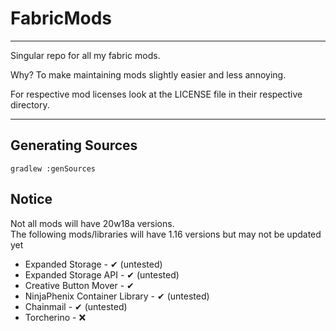 <h1>FabricMods</h1>
<hr>
<p>Singular repo for all my fabric mods.</p>
<p>Why? To make maintaining mods slightly easier and less annoying.</p>
<p>For respective mod licenses look at the LICENSE file in their respective directory.</p>
<hr>
<h2>Generating Sources</h2>
<code>gradlew :genSources</code>
<h2>Notice</h2>
Not all mods will have 20w18a versions.
<br>The following mods/libraries will have 1.16 versions but may not be updated yet
<ul>
<li>Expanded Storage - ✔ (untested)</li>
<li>Expanded Storage API - ✔ (untested)</li>
<li>Creative Button Mover - ✔</li>
<li>NinjaPhenix Container Library - ✔ (untested)</li>
<li>Chainmail - ✔ (untested)</li>
<li>Torcherino - ❌</li>
</ul>